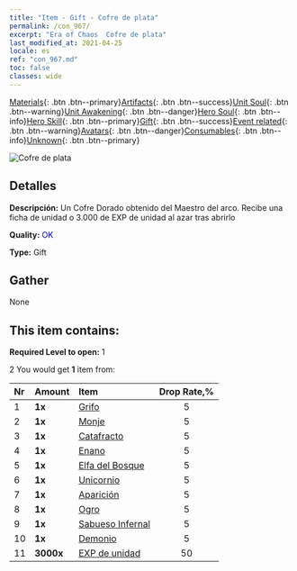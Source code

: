```yaml
---
title: "Item - Gift - Cofre de plata"
permalink: /con_967/
excerpt: "Era of Chaos  Cofre de plata"
last_modified_at: 2021-04-25
locale: es
ref: "con_967.md"
toc: false
classes: wide
---
```

 [Materials](/ItemsES/){: .btn .btn--primary}[Artifacts](/ItemsES/Artifacts/){: .btn .btn--success}[Unit Soul](/ItemsES/UnitSoul/){: .btn .btn--warning}[Unit Awakening](/ItemsES/UnitAwakening/){: .btn .btn--danger}[Hero Soul](/ItemsES/HeroSoul/){: .btn .btn--info}[Hero Skill](/ItemsES/HeroSkill/){: .btn .btn--primary}[Gift](/ItemsES/Gift/){: .btn .btn--success}[Event related](/ItemsES/Events/){: .btn .btn--warning}[Avatars](/ItemsES/Avatars/){: .btn .btn--danger}[Consumables](/ItemsES/Consumables/){: .btn .btn--info}[Unknown](/ItemsES/Unknown/){: .btn .btn--primary}

 ![Cofre de plata](/images/t/i_50002.png)

## Detalles
 **Descripción:** Un Cofre Dorado obtenido del Maestro del arco. Recibe una ficha de unidad o 3.000 de EXP de unidad al azar tras abrirlo

 **Quality:** <span style="color: #0000CD">OK</span>

 **Type:** Gift

## Gather

  None

## This item contains:

 **Required Level to open:** 1

 2 You would get **1** item  from:

  | Nr | Amount |     Item    | Drop Rate,% |
  |:---|:-------|:------------|:---------:|
  | 1 |  **1x** | [Grifo](/ItemsES/unt_192/) | 5 | 
  | 2 |  **1x** | [Monje](/ItemsES/unt_194/) | 5 | 
  | 3 |  **1x** | [Catafracto](/ItemsES/unt_195/) | 5 | 
  | 4 |  **1x** | [Enano](/ItemsES/unt_200/) | 5 | 
  | 5 |  **1x** | [Elfa del Bosque](/ItemsES/unt_201/) | 5 | 
  | 6 |  **1x** | [Unicornio](/ItemsES/unt_204/) | 5 | 
  | 7 |  **1x** | [Aparición](/ItemsES/unt_210/) | 5 | 
  | 8 |  **1x** | [Ogro](/ItemsES/unt_220/) | 5 | 
  | 9 |  **1x** | [Sabueso Infernal](/ItemsES/unt_228/) | 5 | 
  | 10 |  **1x** | [Demonio](/ItemsES/unt_229/) | 5 | 
  | 11 |  **3000x** | [EXP de unidad](/ItemsES/con_902/) | 50 | 
